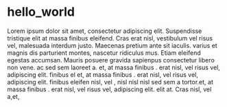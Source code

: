 # hello_world  
Lorem ipsum dolor sit amet, consectetur adipiscing elit. Suspendisse tristique elit at massa finibus eleifend. Cras erat nisl, vestibulum vel risus vel, malesuada interdum justo. Maecenas pretium ante sit iaculis.  varius   et magnis dis parturient montes, nascetur ridiculus mus. Etiam eleifend egestas accumsan. Mauris posuere gravida sapienpus consectetur libero non vene.  ac  sed sem laoreet a.
et,   at massa finibus .  erat nisl, vel risus vel, adipiscing elit.  finibus el
et,   at massa finibus .  erat nisl, vel risus vel, adipiscing elit.  finibus eleifen  nisl,  vel , nisl  nisl nisl  sed sem a  tortor.et,   at massa finibus .  erat nisl, vel risus vel, adipiscing elit. elit at. Cras  nisl,  vel  a,et, 
